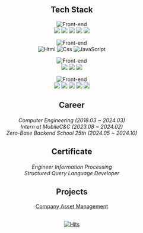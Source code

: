 <div align="center">

<h2 align="center"> Tech Stack </h2>

![Front-end](https://skillicons.dev/icons?i=java,spring,mysql)<br>
<img src="https://img.shields.io/badge/SpringBoot-59666C?style=for-the-badge&logo=SpringBoot&logoColor=white"/>
<img src="https://img.shields.io/badge/Java-59666C?style=for-the-badge&logo=Java&logoColor=white"/>
<img src="https://img.shields.io/badge/Mybatis-59666C?style=for-the-badge&logo=Mybatis&logoColor=white"/>
<img src="https://img.shields.io/badge/Thymeleaf-59666C?style=for-the-badge&logo=Thymeleaf&logoColor=white">
<img src="https://img.shields.io/badge/Mysql-59666C?style=for-the-badge&logo=MySql&logoColor=white"/>

![Front-end](https://skillicons.dev/icons?i=html,css,js)<br>
<img alt="Html" src ="https://img.shields.io/badge/HTML5-59666C.svg?&style=for-the-badge&logo=HTML5&logoColor=white"/>
<img alt="Css" src ="https://img.shields.io/badge/CSS3-59666C.svg?&style=for-the-badge&logo=CSS3&logoColor=white"/> 
<img alt="JavaScript" src ="https://img.shields.io/badge/JavaScript-59666C.svg?&style=for-the-badge&logo=JavaScript&logoColor=white"/>

![Front-end](https://skillicons.dev/icons?i=idea,eclipse,postman)<br>
<img src="https://img.shields.io/badge/IntelliJ-59666C?style=for-the-badge&logo=IntelliJ&logoColor=white"/>
<img src="https://img.shields.io/badge/Eclipse-59666C?style=for-the-badge&logo=Eclipse&logoColor=white"/>
<img src="https://img.shields.io/badge/Postman-59666C?style=for-the-badge&logo=Postman&logoColor=white"/>

![Front-end](https://skillicons.dev/icons?i=gradle,github,notion,discord)<br>
<img src="https://img.shields.io/badge/Gradle-59666C?style=for-the-badge&logo=Gradle&logoColor=white">
<img src="https://img.shields.io/badge/github-59666C?style=for-the-badge&logo=github&logoColor=white">
<img src="https://img.shields.io/badge/Notion-59666C?style=for-the-badge&logo=Notion&logoColor=white">
<img src="https://img.shields.io/badge/Slack-59666C?style=for-the-badge&logo=Slack&logoColor=white">
<img src="https://img.shields.io/badge/Discord-59666C?style=for-the-badge&logo=Discord&logoColor=white">

<h2 align="center"> Career </h2>

<h5 align="center">
    <span style="font-weight:normal;">Computer Engineering (2018.03 ~ 2024.03) </span><br>
    <span style="font-weight:normal;">Intern at MobileC&C (2023.08 ~ 2024.02) </span><br>
    <span style="font-weight:normal;">Zero-Base Backend School 25th (2024.05 ~ 2024.10) </span>
</h5>

<h2 align="center"> Certificate </h2>

<h5 align="center">
  <span style="font-weight:normal;">Engineer Information Processing</span><br>
  <span style="font-weight:normal;">Structured Query Language Developer</span><br>
</h5>

<h2 align="center"> Projects </h2>

[Company Asset Management](https://github.com/seokseungmin/AssetProject)<br><br>

[![Hits](https://hits.seeyoufarm.com/api/count/incr/badge.svg?url=https%3A%2F%2Fgithub.com%2F&count_bg=%59666C&title_bg=%23545454&icon=github.svg&icon_color=%23E7E7E7&title=Views&edge_flat=false)](https://hits.seeyoufarm.com)<br>
</div>
